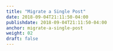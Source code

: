 ```yaml
---
title: "Migrate a Single Post"
date: 2018-09-04T21:11:50-04:00
publishdate: 2018-09-04T21:11:50-04:00
anchor: migrate-a-single-post
weight: 02
draft: false
---
```

